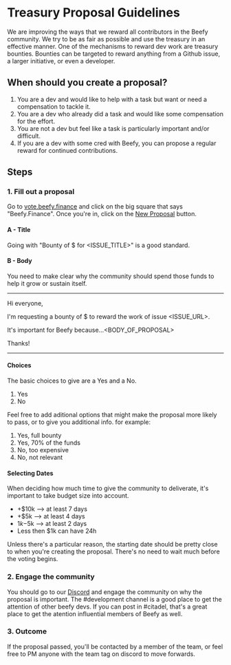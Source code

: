 # Treasury Proposal Guidelines

We are improving the ways that we reward all contributors in the Beefy community. We try to be as fair as possible and use the treasury in an effective manner.
One of the mechanisms to reward dev work are treasury bounties. Bounties can be targeted to reward anything from a Github issue, a larger initiative, or even a developer.

## When should you create a proposal?

1. You are a dev and would like to help with a task but want or need a compensation to tackle it.
2. You are a dev who already did a task and would like some compensation for the effort.
3. You are not a dev but feel like a task is particularly important and/or difficult.
4. If you are a dev with some cred with Beefy, you can propose a regular reward for continued contributions.

## Steps

### 1. Fill out a proposal

Go to [vote.beefy.finance](https://vote.beefy.finance) and click on the big square that says "Beefy.Finance". Once you're in, click on the [New Proposal](https://vote.beefy.finance/#/beefy/create) button.

#### A - Title

Going with "Bounty of $<AMOUNT> for <ISSUE_TITLE>" is a good standard.

#### B - Body

You need to make clear why the community should spend those funds to help it grow or sustain itself.

---

Hi everyone,

I'm requesting a bounty of $<AMOUNT> to reward the work of issue <ISSUE_URL>.

It's important for Beefy because...<BODY_OF_PROPOSAL>

Thanks!

---

#### Choices

The basic choices to give are a Yes and a No.

1. Yes
2. No

Feel free to add aditional options that might make the proposal more likely to pass, or to give you additional info. for example:

1. Yes, full bounty
2. Yes, 70% of the funds
3. No, too expensive
4. No, not relevant

#### Selecting Dates

When deciding how much time to give the community to deliverate, it's important to take budget size into account.

- +$10k --> at least 7 days
- +$5k --> at least 4 days
- $1k-$5k --> at least 2 days
- Less then $1k can have 24h

Unless there's a particular reason, the starting date should be pretty close to when you're creating the proposal. There's no need to wait much before the voting begins.

### 2. Engage the community

You should go to our [Discord](https://discord.gg/yq8wfHd) and engage the community on why the proposal is important.
The #development channel is a good place to get the attention of other beefy devs. If you can post in #citadel, that's a great place to get the atention influential members of Beefy as well.

### 3. Outcome

If the proposal passed, you'll be contacted by a member of the team, or feel free to PM anyone with the team tag on discord to move forwards.
